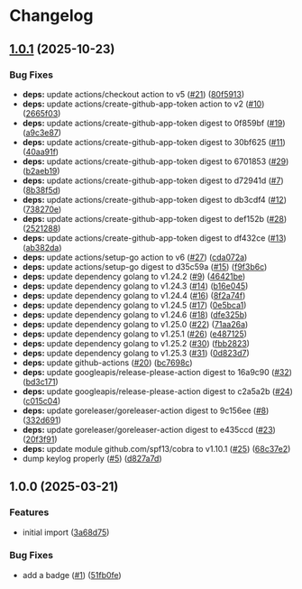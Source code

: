 # Changelog

## [1.0.1](https://github.com/nabeken/go-simple-tcp-echo/compare/v1.0.0...v1.0.1) (2025-10-23)


### Bug Fixes

* **deps:** update actions/checkout action to v5 ([#21](https://github.com/nabeken/go-simple-tcp-echo/issues/21)) ([80f5913](https://github.com/nabeken/go-simple-tcp-echo/commit/80f5913e262b45fa426e738b67d58b809bf4addb))
* **deps:** update actions/create-github-app-token action to v2 ([#10](https://github.com/nabeken/go-simple-tcp-echo/issues/10)) ([2665f03](https://github.com/nabeken/go-simple-tcp-echo/commit/2665f0314d57e1d1d24d328e1d08e77a9397eb53))
* **deps:** update actions/create-github-app-token digest to 0f859bf ([#19](https://github.com/nabeken/go-simple-tcp-echo/issues/19)) ([a9c3e87](https://github.com/nabeken/go-simple-tcp-echo/commit/a9c3e8762718b0824bef6ff52cadc763a9021402))
* **deps:** update actions/create-github-app-token digest to 30bf625 ([#11](https://github.com/nabeken/go-simple-tcp-echo/issues/11)) ([40aa91f](https://github.com/nabeken/go-simple-tcp-echo/commit/40aa91fe400dd8b84a99643358dd4595a5642382))
* **deps:** update actions/create-github-app-token digest to 6701853 ([#29](https://github.com/nabeken/go-simple-tcp-echo/issues/29)) ([b2aeb19](https://github.com/nabeken/go-simple-tcp-echo/commit/b2aeb199cadd69c24f7faa4528ce0840c2730174))
* **deps:** update actions/create-github-app-token digest to d72941d ([#7](https://github.com/nabeken/go-simple-tcp-echo/issues/7)) ([8b38f5d](https://github.com/nabeken/go-simple-tcp-echo/commit/8b38f5dd92f0750e3caca3462d14a7dba1d9032e))
* **deps:** update actions/create-github-app-token digest to db3cdf4 ([#12](https://github.com/nabeken/go-simple-tcp-echo/issues/12)) ([738270e](https://github.com/nabeken/go-simple-tcp-echo/commit/738270e8e320ef32ad6f2ff7e2c8d149b5ef03bc))
* **deps:** update actions/create-github-app-token digest to def152b ([#28](https://github.com/nabeken/go-simple-tcp-echo/issues/28)) ([2521288](https://github.com/nabeken/go-simple-tcp-echo/commit/25212882ac396975e481f4ac90c11c316061d080))
* **deps:** update actions/create-github-app-token digest to df432ce ([#13](https://github.com/nabeken/go-simple-tcp-echo/issues/13)) ([ab382da](https://github.com/nabeken/go-simple-tcp-echo/commit/ab382daca21cb2bddfef4d6eeb6ac3c80849e29e))
* **deps:** update actions/setup-go action to v6 ([#27](https://github.com/nabeken/go-simple-tcp-echo/issues/27)) ([cda072a](https://github.com/nabeken/go-simple-tcp-echo/commit/cda072a1cb322f06ab359366e9bf6dc0c7e65d63))
* **deps:** update actions/setup-go digest to d35c59a ([#15](https://github.com/nabeken/go-simple-tcp-echo/issues/15)) ([f9f3b6c](https://github.com/nabeken/go-simple-tcp-echo/commit/f9f3b6ce7e4fd1b4ffd7da314ac686bb65aea75e))
* **deps:** update dependency golang to v1.24.2 ([#9](https://github.com/nabeken/go-simple-tcp-echo/issues/9)) ([46421be](https://github.com/nabeken/go-simple-tcp-echo/commit/46421be5f771470939d05ff167a35cb4fe46b75f))
* **deps:** update dependency golang to v1.24.3 ([#14](https://github.com/nabeken/go-simple-tcp-echo/issues/14)) ([b16e045](https://github.com/nabeken/go-simple-tcp-echo/commit/b16e045ac294051027d4b8df5e0024b3cbeef48e))
* **deps:** update dependency golang to v1.24.4 ([#16](https://github.com/nabeken/go-simple-tcp-echo/issues/16)) ([8f2a74f](https://github.com/nabeken/go-simple-tcp-echo/commit/8f2a74ffa6349371baa9ea66b4fef9dadd8c453b))
* **deps:** update dependency golang to v1.24.5 ([#17](https://github.com/nabeken/go-simple-tcp-echo/issues/17)) ([0e5bca1](https://github.com/nabeken/go-simple-tcp-echo/commit/0e5bca171987e686ade3f87eb0386b9a7f5bdcee))
* **deps:** update dependency golang to v1.24.6 ([#18](https://github.com/nabeken/go-simple-tcp-echo/issues/18)) ([dfe325b](https://github.com/nabeken/go-simple-tcp-echo/commit/dfe325b38b6a683a6f99eae28a1f28e9a863c6d3))
* **deps:** update dependency golang to v1.25.0 ([#22](https://github.com/nabeken/go-simple-tcp-echo/issues/22)) ([71aa26a](https://github.com/nabeken/go-simple-tcp-echo/commit/71aa26a69ff36f858a1133523cf93a34fa824e33))
* **deps:** update dependency golang to v1.25.1 ([#26](https://github.com/nabeken/go-simple-tcp-echo/issues/26)) ([e487125](https://github.com/nabeken/go-simple-tcp-echo/commit/e487125877ef41f83fafe4823922e27eb15d8762))
* **deps:** update dependency golang to v1.25.2 ([#30](https://github.com/nabeken/go-simple-tcp-echo/issues/30)) ([fbb2823](https://github.com/nabeken/go-simple-tcp-echo/commit/fbb2823aa7537bc8c83e7fa7d594788b5e6ee60a))
* **deps:** update dependency golang to v1.25.3 ([#31](https://github.com/nabeken/go-simple-tcp-echo/issues/31)) ([0d823d7](https://github.com/nabeken/go-simple-tcp-echo/commit/0d823d75507783a08196c3c107b69fc15a4ba659))
* **deps:** update github-actions ([#20](https://github.com/nabeken/go-simple-tcp-echo/issues/20)) ([bc7698c](https://github.com/nabeken/go-simple-tcp-echo/commit/bc7698c7848f8919d5dd320a37c27bfd40089955))
* **deps:** update googleapis/release-please-action digest to 16a9c90 ([#32](https://github.com/nabeken/go-simple-tcp-echo/issues/32)) ([bd3c171](https://github.com/nabeken/go-simple-tcp-echo/commit/bd3c171128d675a1f3b1a6b1c3b2415a5c3379a2))
* **deps:** update googleapis/release-please-action digest to c2a5a2b ([#24](https://github.com/nabeken/go-simple-tcp-echo/issues/24)) ([c015c04](https://github.com/nabeken/go-simple-tcp-echo/commit/c015c04125c73d135f46ab5dce63ff3f1b386652))
* **deps:** update goreleaser/goreleaser-action digest to 9c156ee ([#8](https://github.com/nabeken/go-simple-tcp-echo/issues/8)) ([332d691](https://github.com/nabeken/go-simple-tcp-echo/commit/332d691b88fed682df41b296a0a018889ecadf0d))
* **deps:** update goreleaser/goreleaser-action digest to e435ccd ([#23](https://github.com/nabeken/go-simple-tcp-echo/issues/23)) ([20f3f91](https://github.com/nabeken/go-simple-tcp-echo/commit/20f3f913fda08345ede3a3b172fd5664d02ee0c1))
* **deps:** update module github.com/spf13/cobra to v1.10.1 ([#25](https://github.com/nabeken/go-simple-tcp-echo/issues/25)) ([68c37e2](https://github.com/nabeken/go-simple-tcp-echo/commit/68c37e20ad756d6cf079d23f32568a3afc3c59c8))
* dump keylog properly ([#5](https://github.com/nabeken/go-simple-tcp-echo/issues/5)) ([d827a7d](https://github.com/nabeken/go-simple-tcp-echo/commit/d827a7d7fd67590fe2909cc8d3dcb4346bd86eff))

## 1.0.0 (2025-03-21)


### Features

* initial import ([3a68d75](https://github.com/nabeken/go-simple-tcp-echo/commit/3a68d75afb32b50c1f575c44230a2afa9cb355c9))


### Bug Fixes

* add a badge ([#1](https://github.com/nabeken/go-simple-tcp-echo/issues/1)) ([51fb0fe](https://github.com/nabeken/go-simple-tcp-echo/commit/51fb0fe3550aa265950a219979708cd527d339a2))
